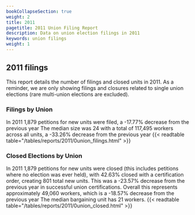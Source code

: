 ```yaml
---
bookCollapseSection: true
weight: 2
title: 2011
pagetitle: 2011 Union Filing Report
description: Data on union election filings in 2011
keywords: union filings
weight: 1
---
```


## 2011 filings

This report details the number of filings and closed units in 2011. As a reminder, we are only showing filings and closures related to single union elections (rare multi-union elections are excluded).

### Filings by Union
In 2011 1,879 petitions for new units were filed, a -17.77% decrease from the previous year The median size was 24 with a total of 117,495 workers across all units, a -33.26% decrease from the previous year
{{< readtable table="/tables/reports/2011/0union_filings.html" >}}

### Closed Elections by Union
In 2011 1,879 petitions for new units were closed (this includes petitions where no election was ever held), with 42.63% closed with a certification order, creating 801 total new units. This was a -23.57% decrease from the previous year in successful union certifications. Overall this represents approximately 49,060 workers, which is a -18.57% decrease from the previous year The median bargaining unit has 21 workers.
{{< readtable table="/tables/reports/2011/0union_closed.html" >}}
